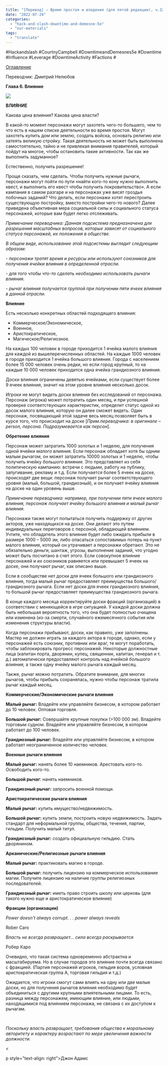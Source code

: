 ```yaml
---
title: "[Перевод] — Время простоя и владения (для пятой редакции), ч.32 – Глава 6. Влияние"
date: "2022-07-24"
categories: 
  - "hack-and-slash-downtime-and-demesne-5e"
  - "our-materials"
tags: 
  - "translate"
---
```


#Hackandslash #CourtnyCampbell #DowntimeandDemesnes5e #Downtime #Influence #Leverage #DowntimeActivity #Factions #

[Оглавление](https://cyborgsandmages.com/2022/07/translate-downtime-and-demesne-5e-index/)

Переводчик: Дмитрий Нелюбов

**Глава 6. Влияние**

![](https://cyborgsandmages.com/wp-content/uploads/2022/07/072422_0521_1.jpg)

**ВЛИЯНИЕ**

Какова цена влияния? Какова цена власти?

В какой-то момент персонажи могут захотеть чего-то большего, чем то что есть в нашем списке деятельности во время простоя. Могут захотеть купить дом или землю, создать войска, основать религию или затеять великую стройку. Такая деятельность не может быть выполнена самостоятельно, тайно и не привлекая внимания правителей, который пойдут на многое, чтобы остановить такие активности. Так как же выполнить задуманное?

Естественно, получить разрешение!

Проще сказать, чем сделать. Чтобы получить нужные рычаги, персонажи могут пойти по пути «найти кого-то кону нужно выполнить квест, и выполнить его квест чтобы получить покровительство». А если кампания в самом разгаре и на персонажах уже висят гроздья побочных заданий? Что делать, если персонажи хотят перестроить существующую постройку, вместо постройки чего-то нового? Далее приведена объективная мера социальной силы и социального статуса персонажей, которые вам будет легко отслеживать.

_Примечание переводчика: Данная подсистема предназначена для разрешения масштабных вопросов, которые зависят от социального статуса персонажей, их положения в обществе._

_В общем виде, использование этой подсистемы выглядит следующим образом:_

_\- персонажи тратят время и ресурсы или используют союзников для получения ячейки влияния в определенной отрасли._

_\- для того чтобы что-то сделать необходимо использовать рычаги влияния._

_\- рычаг влияния получается группой при получении пяти ячеек влияния в данной отрасли._

**Влияние**

Есть несколько конкретных областей подходящего влияния:

- Коммерческое/Экономическое,
- Военное,
- Аристократическое,
- Магическое/Религиозное.

На каждых 100 человек в городе приходится 1 ячейка малого влияния для каждой из вышеперечисленных областей. На каждые 1000 человек в городе приходится 1 ячейка большого влияния. Города с населением более 15 000 человек очень редки, но если город крупный, то на каждые 10 000 человек приходится одна ячейка грандиозного влияния.

Доски влияния ограничены девятью ячейками, если существует более 9 ячеек влияния, значит на этом уровне влияния несколько досок.

Игроки не могут видеть доски влияния без исследований от персонажа. Персонаж (игрока) может потратить один месяц, и при успешной проверке соответствующих характеристик, определит статус одной из досок малого влияния, которую он далее сможет видеть. Один персонаж, посвящающий этой задаче весь месяц позволяет быть в курсе того, что происходит на доске \[_Прим.переводчика: в оригинале – person, персона. Подразумевается как персон_\].

**Обретение влияния**

Персонаж может затратить 1000 золотых и 1 неделю, для получения одной ячейки _малого влияния._ Если персонаж обладает хотя бы одним малым рычагом, он может затратить 10000 золотых и 1 неделю, чтобы получить ячейку _большого влияния_. Это представляет из себя политическую кампанию: встречи с людьми, работу на публику, запугивание, рекламу и т.д. Если получается более 5 ячеек на доске, происходят две вещи: персонаж получает рычаг соответствующего уровня (малый, большой, грандиозный), и он получает ячейку влияния на доске на один уровень выше.

_Примечание переводчика: например, при получении пяти ячеек малого влияния, персонаж получает ячейку большого влияния и малый рычаг влияния._

Персонажи также могут попытаться получить поддержку от других акторов, уже находящихся на доске. Они делают это путем индивидуальных переговоров с персоной, обладающей влиянием. Учтите, что обладатель этого влияния будет либо ожидать прибыли в размере 1000 – 5000 зм, либо опасаться сопоставимых потерь на пункт малого влияния, который он утрачивает а персонажи обретают. Это не обязательно деньги, шантаж, угрозы, выполнение заданий, что угодно может быть посчитано в счет этого. Если совокупное влияние персонажей и их союзников равняется или превышает 5 ячеек на доске, они получают рычаг, как описано выше.

Если в сообществе нет доски для ячеек большого или грандиозного влияния, тогда малый рычаг предоставляет преимущества большого/грандиозного рычага. Если нет доски для ячеек грандиозного влияния, то большой рычаг предоставляет преимущества грандиозного рычага.

В конце каждого месяца корректируйте доски фракций (организаций) в соответствии с меняющейся в игре ситуацией. У каждой доски должна быть небольшая вероятность того, что она будет полностью очищена или изменена (из-за смерти, случайного ежемесячного события или изменения структуры власти).

Когда персонажи прибывают, доски, как правило, уже заполнены. Мастер не должен играть за каждого актора в городе, однако, если у персонажей есть союзник, противник или враг, те могут поработать, чтобы заблокировать прогресс персонажей. Некоторые должностные лица (капитан порта, дворянин, купец, священник, капитан, генерал и т. д.) автоматически предоставляют контроль над ячейкой _большого влияния,_ а также одну ячейку малого рычага каждый месяц.

Также, рычаг можно потратить. Обратите внимание, для многих рычагов, чтобы прибыль сохранялась, нужно чтобы персонаж тратила рычаг каждый месяц.

**Коммерческие/Экономические рычаги влияния**

**Малый рычаг:** Владейте или управляйте бизнесом, в котором работает до 10 человек. Оптовая торговля.

**Большой рычаг:** Совершайте крупные покупки (>100 000 зм). Владейте торговым судном. Владейте или управляйте бизнесом, в котором работает до 100 человек.

**Грандиозный рычаг:** Владейте или управляйте бизнесом, в котором работает неограниченное количество человек.

**Военные рычаги влияния**

**Малый рычаг:** нанять более 10 наемников. Арестовать кого-то. Освободить кого-то.

**Большой рычаг**: нанять наемников.

**Грандиозный рычаг:** запросить военной помощи.

**Аристократические рычаги влияния**

**Малый рычаг:** купить имущество/недвижимость.

**Большой рычаг:** купить земли, построить новую недвижимость. Задать стандарт для неформальной группы, общества, течения, партии, гильдии. Получить малый титул.

**Грандиозный рычаг:** создать официальную гильдию. Стать дворянином.

**Арканические/Религиозные рычаги влияния**

**Малый рычаг:** практиковать магию в городе.

**Большой рычаг:** получить лицензию на коммерческое использование магии. Получите лицензию на наличие группы религиозных последователей.

**Грандиозный рычаг:** иметь право строить школу или церковь (для такого нужно еще и аристократическое влияние)

**Фракции (организации)**

_Power doesn't always corrupt. . . power always reveals_

Rober Caro

_Власть не всегда развращает... сила всегда раскрывается_

Робер Каро

Очевидно, что такая система одновременно абстрактна и масштабируема. Но в случае городов это влияние почти всегда связано с фракцией. (Партия персонажей игроков, гильдия воров, условная аристократическая группа А, торговая гильдия и т.д.)

Ожидается, что игроки смогут сами влиять на одну или две малые доски, но для получения рычагов влияния необходимо будет объединиться с другими крупными влиятельными лицами. То есть, разница между персонажем, имеющим влияние, или людьми, находящимися под влиянием персонажа, не связана с их доступом к рычагам.

 

_Поскольку власть развращает, требования общества к моральному авторитету и характеру возрастают по мере увеличения важности должности._

<

p style="text-align: right">Джон Адамс
